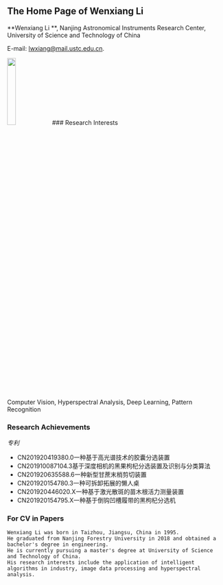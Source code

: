 ## The Home Page of Wenxiang Li 

**Wenxiang Li **, Nanjing Astronomical Instruments Research Center, University of Science and Technology of China

E-mail: lwxiang@mail.ustc.edu.cn.

<img src="微信图片_20200817090654" width="20%">
### Research Interests

Computer Vision,  Hyperspectral Analysis, Deep Learning, Pattern Recognition

### Research Achievements
_专利_

- CN201920419380.0一种基于高光谱技术的胶囊分选装置
- CN201910087104.3基于深度相机的黑果枸杞分选装置及识别与分类算法
- CN201920635588.6一种新型甘蔗末梢剪切装置
- CN201920154780.3一种可拆卸拓展的懒人桌
- CN201920446020.X一种基于激光散斑的苗木根活力测量装置
- CN201920154795.X一种基于倒钩凹槽履带的黑枸杞分选机


### For CV in Papers
```text
Wenxiang Li was born in Taizhou, Jiangsu, China in 1995. 
He graduated from Nanjing Forestry University in 2018 and obtained a bachelor's degree in engineering. 
He is currently pursuing a master's degree at University of Science and Technology of China. 
His research interests include the application of intelligent algorithms in industry, image data processing and hyperspectral analysis.
```
